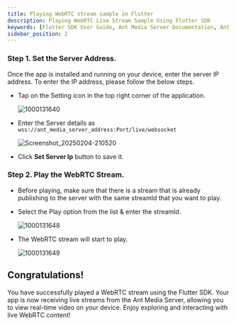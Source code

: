 ```yaml
---
title: Playing WebRTC stream sample in Flutter
description: Playing WebRTC Live Stream Sample Using Flutter SDK 
keywords: [Flutter SDK User Guide, Ant Media Server Documentation, Ant Media Server Tutorials]
sidebar_position: 2
---
```


### Step 1. Set the Server Address.
Once the app is installed and running on your device, enter the server IP address. To enter the IP address, please follow the below steps.

- Tap on the Setting icon in the top right corner of the application.
  
  ![1000131640](https://github.com/user-attachments/assets/0ee23ed3-62eb-4bd8-a2cd-55ffb5615e82)

- Enter the Server details as ```wss://ant_media_server_address:Port/live/websocket```

  ![Screenshot_20250204-210520](https://github.com/user-attachments/assets/8c9d1484-744e-4959-b503-d0c092807498)
 
- Click **Set Server Ip** button to save it.

### Step 2. Play the WebRTC Stream.

- Before playing, make sure that there is a stream that is already publishing to the server with the same streamId that you want to play.

- Select the Play option from the list & enter the streamId.

  ![1000131648](https://github.com/user-attachments/assets/f2584f07-ce36-470e-8ed3-cc3d9cd03d18)

- The WebRTC stream will start to play.

  ![1000131649](https://github.com/user-attachments/assets/8c034b6f-1e3d-4fa6-b816-b7ce8194a8b8)

## Congratulations!

You have successfully played a WebRTC stream using the Flutter SDK. Your app is now receiving live streams from the Ant Media Server, allowing you to view real-time video on your device. Enjoy exploring and interacting with live WebRTC content!